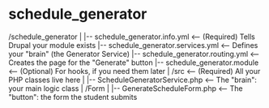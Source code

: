 # schedule_generator

/schedule_generator
        |
        |-- schedule_generator.info.yml     <-- (Required) Tells Drupal your module exists
        |-- schedule_generator.services.yml <-- Defines your "brain" (the Generator Service)
        |-- schedule_generator.routing.yml  <-- Creates the page for the "Generate" button
        |-- schedule_generator.module     <-- (Optional) For hooks, if you need them later
        |
        /src                          <-- (Required) All your PHP classes live here
          |
          |-- ScheduleGeneratorService.php  <-- The "brain": your main logic class
          |
          /Form
            |
            |-- GenerateScheduleForm.php  <-- The "button": the form the student submits
